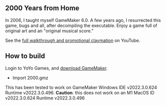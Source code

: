 ## 2000 Years from Home

In 2006, I taught myself GameMaker 6.0. A few years ago, I resurrected this game, bugs and all, after decompiling the executable. Enjoy a game full of original art and an "original musical score."

See the [full walkthrough and promotional claymation][lol] on YouTube.


## How to build

Login to YoYo Games, and [download GameMaker](https://accounts.yoyogames.com/downloads).

- Import 2000.gmz

This has been tested to work on GameMaker Windows IDE v2022.3.0.624 Runtime v2022.3.0.496.
__Caution__: this does not work on an M1 MacOS ID v2022.3.0.624 Runtime v2022.3.0.496


[lol]: https://youtu.be/i3b7Tc3c8Uo
